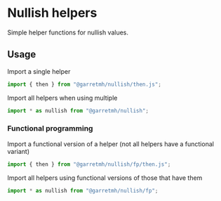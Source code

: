 # Nullish helpers

Simple helper functions for nullish values.

## Usage

Import a single helper

```ts
import { then } from "@garretmh/nullish/then.js";
```

Import all helpers when using multiple

```ts
import * as nullish from "@garretmh/nullish";
```

### Functional programming

Import a functional version of a helper (not all helpers have a functional
variant)

```ts
import { then } from "@garretmh/nullish/fp/then.js";
```

Import all helpers using functional versions of those that have them

```ts
import * as nullish from "@garretmh/nullish/fp";
```
